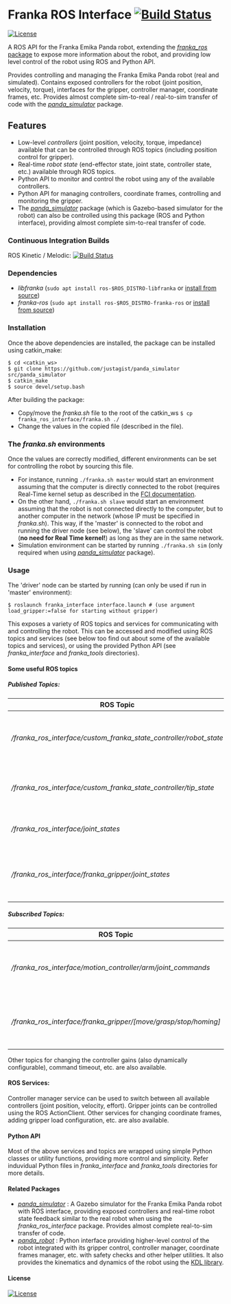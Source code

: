 # Franka ROS Interface [![Build Status](https://travis-ci.org/justagist/franka_ros_interface.svg?branch=master)](https://travis-ci.org/justagist/franka_ros_interface)

[![License](https://img.shields.io/badge/License-Apache%202.0-blue.svg)](https://opensource.org/licenses/Apache-2.0)

A ROS API for the Franka Emika Panda robot, extending the [*franka_ros* package][franka-ros] to expose more information about the robot, and providing low level control of the robot using ROS and Python API.  

Provides controlling and managing the Franka Emika Panda robot (real and simulated). Contains exposed controllers for the robot (joint position, velocity, torque), interfaces for the gripper, controller manager, coordinate frames, etc. Provides almost complete sim-to-real / real-to-sim transfer of code with the [*panda_simulator*][ps-repo] package. 

## Features
  - Low-level *controllers* (joint position, velocity, torque, impedance) available that can be controlled through ROS topics (including position control for gripper).
  - Real-time *robot state* (end-effector state, joint state, controller state, etc.) available through ROS topics.
  - Python API to monitor and control the robot using any of the available controllers.
  - Python API for managing controllers, coordinate frames, controlling and monitoring the gripper.
  - The [*panda_simulator*][ps-repo] package (which is Gazebo-based simulator for the robot) can also be controlled using this package (ROS and Python interface), providing almost complete sim-to-real transfer of code.
  
  ### Continuous Integration Builds
  
  ROS Kinetic / Melodic: [![Build Status](https://travis-ci.org/justagist/franka_ros_interface.svg?branch=master)](https://travis-ci.org/justagist/franka_ros_interface)
 
  ### Dependencies

 - *libfranka* (`sudo apt install ros-$ROS_DISTRO-libfranka` or [install from source][libfranka-doc])
 - *franka-ros* (`sudo apt install ros-$ROS_DISTRO-franka-ros` or [install from source][libfranka-doc])
 
### Installation
Once the above dependencies are installed, the package can be installed using catkin_make:

    $ cd <catkin_ws>
    $ git clone https://github.com/justagist/panda_simulator src/panda_simulator
    $ catkin_make
    $ source devel/setup.bash
 
 After building the package:
 
 - Copy/move the *franka.sh* file to the root of the catkin_ws
    `$ cp franka_ros_interface/franka.sh ./`
 - Change the values in the copied file (described in the file).
 
 ### The *franka.sh* environments
 Once the values are correctly modified, different environments can be set for controlling the robot by sourcing this file.

- For instance, running `./franka.sh master` would start an environment assuming that the computer is directly connected to the robot (requires Real-Time kernel setup as described in the [FCI documentation](https://frankaemika.github.io/docs/installation_linux.html). 
- On the other hand, `./franka.sh slave` would start an environment assuming that the robot is not connected directly to the computer, but to another computer in the network (whose IP must be specified in *franka.sh*). This way, if the 'master' is connected to the robot and running the driver node (see below), the 'slave' can control the robot (**no need for Real Time kernel!**) as long as they are in the same network.
- Simulation environment can be started by running `./franka.sh sim` (only required when using [*panda_simulator*][ps-repo] package).
 
### Usage

The 'driver' node can be started by running (can only be used if run in 'master' environment):
    
    $ roslaunch franka_interface interface.launch # (use argument load_gripper:=false for starting without gripper)
    
This exposes a variety of ROS topics and services for communicating with and controlling the robot. This can be accessed and modified using ROS topics and services (see below too find out about some of the available topics and services), or using the provided Python API (see *franka_interface* and *franka_tools* directories).

#### Some useful ROS topics

##### Published Topics:
| ROS Topic | Data |
| ------ | ------ |
| */franka_ros_interface/custom_franka_state_controller/robot_state* | gravity, coriolis, jacobian, cartesian velocity, etc. |
| */franka_ros_interface/custom_franka_state_controller/tip_state* | end-effector pose, wrench, etc. |
| */franka_ros_interface/joint_states* | joint positions, velocities, efforts |
| */franka_ros_interface/franka_gripper/joint_states* | joint positions, velocities, efforts of gripper joints |

##### Subscribed Topics:
| ROS Topic | Data |
| ------ | ------ |
| */franka_ros_interface/motion_controller/arm/joint_commands* | command the robot using the currently active controller |
| */franka_ros_interface/franka_gripper/[move/grasp/stop/homing]* | (action msg) command the joints of the gripper |

Other topics for changing the controller gains (also dynamically configurable), command timeout, etc. are also available. 

#### ROS Services:
Controller manager service can be used to switch between all available controllers (joint position, velocity, effort). Gripper joints can be controlled using the ROS ActionClient. Other services for changing coordinate frames, adding gripper load configuration, etc. are also available.

#### Python API

Most of the above services and topics are wrapped using simple Python classes or utility functions, providing more control and simplicity. Refer induvidual Python files in *franka_interface* and *franka_tools* directories for more details.

#### Related Packages

- [*panda_simulator*][ps-repo] : A Gazebo simulator for the Franka Emika Panda robot with ROS interface, providing exposed controllers and real-time robot state feedback similar to the real robot when using the *franka_ros_interface* package. Provides almost complete real-to-sim transfer of code.
- [*panda_robot*](https://github.com/justagist/panda_robot) : Python interface providing higher-level control of the robot integrated with its gripper control, controller manager, coordinate frames manager, etc. with safety checks and other helper utilities. It also provides the kinematics and dynamics of the robot using the [KDL library](http://wiki.ros.org/kdl).


#### License
[![License](https://img.shields.io/badge/License-Apache%202.0-blue.svg)](https://opensource.org/licenses/Apache-2.0)

   [libfranka-doc]: <https://frankaemika.github.io/docs/installation_linux.html#building-from-source>
   [franka-ros]: <https://frankaemika.github.io/docs/franka_ros.html>
   [ps-repo]: <https://github.com/justagist/panda_simulator>
   
   
   
